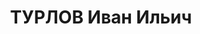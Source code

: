 ---
title: ТУРЛОВ Иван Ильич
description: "воентехник 2 ранга, мл. авиатехник 11 АЭ 43 авиабригады ХВО. \n  ВКВС\
  \ - 08.12.1937, ВМН. Расстрелян 09.12.1937, Харьков"
---
